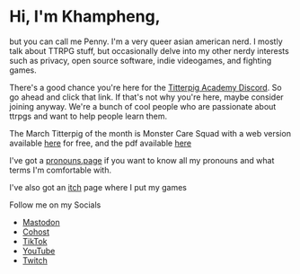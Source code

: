 # Hi, I'm Khampheng,
but you can call me Penny. I'm a very queer asian american nerd. I mostly talk about TTRPG stuff, but occasionally delve into my other nerdy interests such as privacy, open source software, indie videogames, and fighting games.

There's a good chance you're here for the [Titterpig Academy Discord](https://bit.ly/titterpig). So go ahead and click that link. If that's not why you're here, maybe consider joining anyway. We're a bunch of cool people who are passionate about ttrpgs and want to help people learn them.

The March Titterpig of the month is Monster Care Squad with a web version available [here](https://monstercaresquad.web.app) for free, and the pdf available [here](https://sandypuggames.itch.io/monster-care-squad)


I've got a [pronouns.page](https://en.pronouns.page/@pennylescroche) if you want to know all my pronouns and what terms I'm comfortable with.

I've also got an [itch](https://pennylescroche.itch.io) page where I put my games

Follow me on my Socials
- [Mastodon](https://indiepocalypse.social/@pennylescroche)
- [Cohost](https://cohost.org/pennylescroche)
- [TikTok](https://tiktok.com/@pennylescroche)
- [YouTube](https://youtube.com/@pennylescroche)
- [Twitch](https://twitch.tv/pennylescroche)
